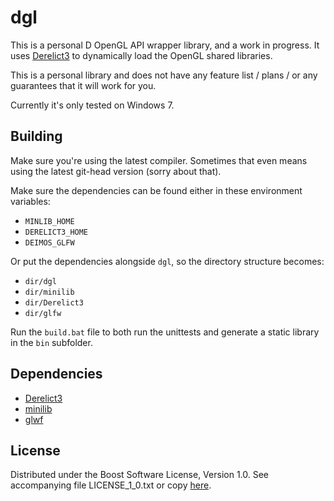 # dgl

This is a personal D OpenGL API wrapper library, and a work in progress. It uses [Derelict3] to dynamically load the OpenGL shared libraries.

[Derelict3]: https://github.com/aldacron/Derelict3

This is a personal library and does not have any feature list / plans / or any guarantees that it will work for you.

Currently it's only tested on Windows 7.

## Building

Make sure you're using the latest compiler. Sometimes that even means using the latest git-head version
(sorry about that).

Make sure the dependencies can be found either in these environment variables:

- `MINLIB_HOME`
- `DERELICT3_HOME`
- `DEIMOS_GLFW`

Or put the dependencies alongside `dgl`, so the directory structure becomes:

- `dir/dgl`
- `dir/minilib`
- `dir/Derelict3`
- `dir/glfw`

Run the `build.bat` file to both run the unittests and generate a static library in the `bin` subfolder.

## Dependencies

- [Derelict3](https://github.com/aldacron/Derelict3)
- [minilib](https://github.com/AndrejMitrovic/minilib)
- [glwf](https://github.com/D-Programming-Deimos/glfw)

## License

Distributed under the Boost Software License, Version 1.0.
See accompanying file LICENSE_1_0.txt or copy [here][BoostLicense].

[BoostLicense]: http://www.boost.org/LICENSE_1_0.txt
